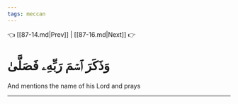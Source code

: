 ```yaml
---
tags: meccan
---
```


👈 [[87-14.md|Prev]] | [[87-16.md|Next]] 👉

# وَذَكَرَ ٱسۡمَ رَبِّهِۦ فَصَلَّىٰ

And mentions the name of his Lord and prays

---


